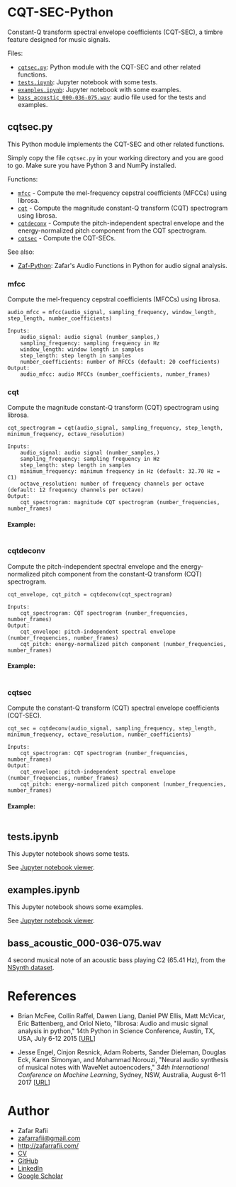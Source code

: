 # CQT-SEC-Python

Constant-Q transform spectral envelope coefficients (CQT-SEC), a timbre feature designed for music signals.

Files:
- [`cqtsec.py`](#cqtsecpy): Python module with the CQT-SEC and other related functions.
- [`tests.ipynb`](#testsipynb): Jupyter notebook with some tests.
- [`examples.ipynb`](#examplesipynb): Jupyter notebook with some examples.
- [`bass_acoustic_000-036-075.wav`](#bass_acoustic_000-036-075wav): audio file used for the tests and examples.

## cqtsec.py

This Python module implements the CQT-SEC and other related functions.

Simply copy the file `cqtsec.py` in your working directory and you are good to go. Make sure you have Python 3 and NumPy installed.

Functions:
- [`mfcc`](#mfcc) - Compute the mel-frequency cepstral coefficients (MFCCs) using librosa.
- [`cqt`](#cqt) - Compute the magnitude constant-Q transform (CQT) spectrogram using librosa.
- [`cqtdeconv`](#cqtdeconv) - Compute the pitch-independent spectral envelope and the energy-normalized pitch component from the CQT spectrogram.
- [`cqtsec`](#cqtsec) - Compute the CQT-SECs.

See also:
- [Zaf-Python](https://github.com/zafarrafii/Zaf-Python): Zafar's Audio Functions in Python for audio signal analysis.

### mfcc

Compute the mel-frequency cepstral coefficients (MFCCs) using librosa.

```
audio_mfcc = mfcc(audio_signal, sampling_frequency, window_length, step_length, number_coefficients)
    
Inputs:
    audio_signal: audio signal (number_samples,)
    sampling_frequency: sampling frequency in Hz
    window_length: window length in samples
    step_length: step length in samples
    number_coefficients: number of MFCCs (default: 20 coefficients)
Output:
    audio_mfcc: audio MFCCs (number_coefficients, number_frames)
```

### cqt

Compute the magnitude constant-Q transform (CQT) spectrogram using librosa.

```
cqt_spectrogram = cqt(audio_signal, sampling_frequency, step_length, minimum_frequency, octave_resolution)
    
Inputs:
    audio_signal: audio signal (number_samples,)
    sampling_frequency: sampling frequency in Hz
    step_length: step length in samples
    minimum_frequency: minimum frequency in Hz (default: 32.70 Hz = C1)
    octave_resolution: number of frequency channels per octave (default: 12 frequency channels per octave)
Output:
    cqt_spectrogram: magnitude CQT spectrogram (number_frequencies, number_frames)
```


#### Example:
```

```


### cqtdeconv

Compute the pitch-independent spectral envelope and the energy-normalized pitch component from the constant-Q transform (CQT) spectrogram.

```
cqt_envelope, cqt_pitch = cqtdeconv(cqt_spectrogram)
    
Inputs:
    cqt_spectrogram: CQT spectrogram (number_frequencies, number_frames)
Output:
    cqt_envelope: pitch-independent spectral envelope (number_frequencies, number_frames)
    cqt_pitch: energy-normalized pitch component (number_frequencies, number_frames)
```

#### Example:
```

```

### cqtsec

Compute the constant-Q transform (CQT) spectral envelope coefficients (CQT-SEC).

```
cqt_sec = cqtdeconv(audio_signal, sampling_frequency, step_length, minimum_frequency, octave_resolution, number_coefficients)
    
Inputs:
    cqt_spectrogram: CQT spectrogram (number_frequencies, number_frames)
Output:
    cqt_envelope: pitch-independent spectral envelope (number_frequencies, number_frames)
    cqt_pitch: energy-normalized pitch component (number_frequencies, number_frames)
```

#### Example:
```

```

## tests.ipynb

This Jupyter notebook shows some tests.

See [Jupyter notebook viewer](https://nbviewer.jupyter.org/github/zafarrafii/CQT-SEC-Python/blob/master/tests.ipynb).


## examples.ipynb

This Jupyter notebook shows some examples.

See [Jupyter notebook viewer](https://nbviewer.jupyter.org/github/zafarrafii/CQT-SEC-Python/blob/master/examples.ipynb).


## bass_acoustic_000-036-075.wav

4 second musical note of an acoustic bass playing C2 (65.41 Hz), from the [NSynth dataset](https://magenta.tensorflow.org/datasets/nsynth).


# References

- Brian McFee, Collin Raffel, Dawen Liang, Daniel PW Ellis, Matt McVicar, Eric Battenberg, and Oriol Nieto, "librosa: Audio and music signal analysis in python," 14th Python in Science Conference, Austin, TX, USA, July 6-12 2015 [[URL](https://arxiv.org/abs/1704.01279)]

- Jesse Engel, Cinjon Resnick, Adam Roberts, Sander Dieleman, Douglas Eck, Karen Simonyan, and Mohammad Norouzi, "Neural audio synthesis of musical notes with WaveNet
autoencoders," *34th International Conference on Machine Learning*, Sydney, NSW, Australia, August 6-11 2017 [[URL](https://librosa.org/doc/latest/index.html#)]


# Author

- Zafar Rafii
- zafarrafii@gmail.com
- http://zafarrafii.com/
- [CV](http://zafarrafii.com/Zafar%20Rafii%20-%20C.V..pdf)
- [GitHub](https://github.com/zafarrafii)
- [LinkedIn](https://www.linkedin.com/in/zafarrafii/)
- [Google Scholar](https://scholar.google.com/citations?user=8wbS2EsAAAAJ&hl=en)
